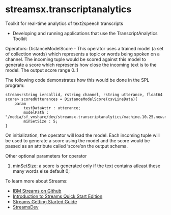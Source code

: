 # streamsx.transcriptanalytics
Toolkit for real-time analytics of text2speech transcripts


    
+ Developing and running applications that use the TranscriptAnalytics Toolkit

Operators: DistanceModelScore - This operator uses a trained model (a set of collection words) which represents a topic or words being spoken on a channel. The incoming tuple would be scored against this model to generate a score which represents how close the incoming text is to the model. The output score range 0..1


The following code demonstrates how this would be done in the SPL program:

	
	stream<rstring ivrcallid, rstring channel, rstring utterance, float64 score> scoredUtterances = DistanceModelScore(csvLineData){
		param
			testDataAttr : utterance;
			modelPath : "/media/sf_vmshare/dev/streamsx.transcriptanalytics/machine.10.25.new.model.csv"; 
			minSetSize : 5;
	}
		


On initialization, the operator will load the model. Each incoming tuple will be used to generate a score using the model and the score would be passed as an attribute called ‘score’on the output schema.

Other optional parameters for operator
1. minSetSize: a score is generated only if the text contains atleast these many words else default 0;

To learn more about Streams:
* [IBM Streams on Github](http://ibmstreams.github.io)
* [Introduction to Streams Quick Start Edition](http://ibmstreams.github.io/streamsx.documentation/docs/4.1/qse-intro/)
* [Streams Getting Started Guide](http://ibmstreams.github.io/streamsx.documentation/docs/4.1/qse-getting-started/)
* [StreamsDev](https://developer.ibm.com/streamsdev/)
